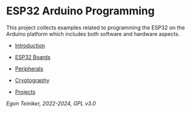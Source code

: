 # ESP32 Arduino Programming

This project collects examples related to programming the ESP32 on the Arduino platform which
includes both software and hardware aspects.

* [Introduction](introduction/)

* [ESP32 Boards](esp32-boards/)

* [Peripherals](communication/)
  
* [Cryptography](cryptography/)

* [Projects](projects/)



*Egon Teiniker, 2022-2024, GPL v3.0* 
